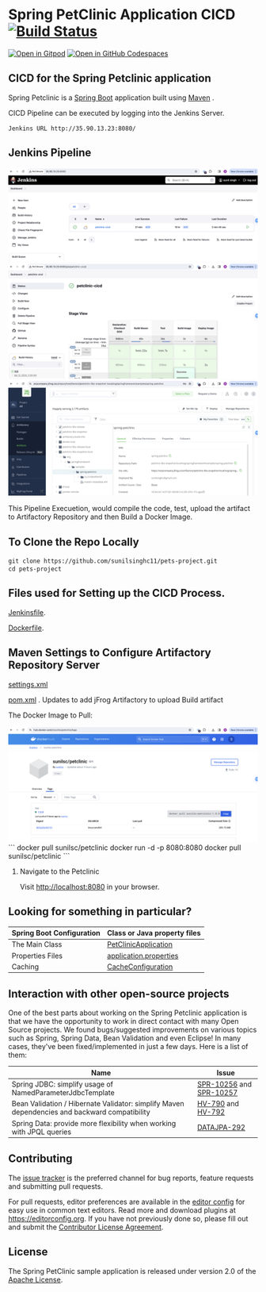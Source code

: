 # Spring PetClinic Application CICD [![Build Status](https://github.com/spring-projects/spring-petclinic/actions/workflows/maven-build.yml/badge.svg)](https://github.com/spring-projects/spring-petclinic/actions/workflows/maven-build.yml)

[![Open in Gitpod](https://gitpod.io/button/open-in-gitpod.svg)](https://gitpod.io/#https://github.com/sunilsinghc11/pets-project.git) [![Open in GitHub Codespaces](https://github.com/codespaces/badge.svg)](https://github.com/codespaces/new?hide_repo_select=true&ref=main&repo=7517918)

## CICD for the Spring Petclinic application


Spring Petclinic is a [Spring Boot](https://spring.io/guides/gs/spring-boot) application built using [Maven](https://spring.io/guides/gs/maven/) .


CICD Pipeline can be executed by logging into the Jenkins Server.
``` 
Jenkins URL http://35.90.13.23:8080/
```
## Jenkins Pipeline
<img width=“1042” alt=“petclinic-pipeline” src="https://github.com/sunilsinghc11/pets-project/blob/main/pipeline.png">
<img width=“1042” alt=“petclinic-run” src="https://github.com/sunilsinghc11/pets-project/blob/main/pipeline-run.png">
<img width=“1042” alt=“petclinic-run” src="https://github.com/sunilsinghc11/pets-project/blob/main/artifactory-run.png">

This Pipeline Execuetion, would compile the code, test, upload the artifact to Artifactory Repository and then Build a Docker Image.

## To Clone the Repo Locally
```
git clone https://github.com/sunilsinghc11/pets-project.git
cd pets-project
```
## Files used for Setting up the CICD Process.

[Jenkinsfile](https://github.com/sunilsinghc11/pets-project/blob/main/Jenkinsfile).

[Dockerfile](https://github.com/sunilsinghc11/pets-project/blob/main/Dockerfile).

## Maven Settings to Configure Artifactory Repository Server 

[settings.xml](https://github.com/sunilsinghc11/pets-project/blob/main/settings.xml)

[pom.xml](https://github.com/sunilsinghc11/pets-project/blob/main/pom.xml) . Updates to add jFrog Artifactory to upload Build artifact



The Docker Image to Pull:

<img width=“1042” alt=“petclinic-run” src="https://github.com/sunilsinghc11/pets-project/blob/main/docker-hub.png">
```
docker pull sunilsc/petclinic
docker run -d -p 8080:8080 docker pull sunilsc/petclinic
```

1. Navigate to the Petclinic

    Visit [http://localhost:8080](http://localhost:8080) in your browser.

## Looking for something in particular?

|Spring Boot Configuration | Class or Java property files  |
|--------------------------|---|
|The Main Class | [PetClinicApplication](https://github.com/spring-projects/spring-petclinic/blob/main/src/main/java/org/springframework/samples/petclinic/PetClinicApplication.java) |
|Properties Files | [application.properties](https://github.com/spring-projects/spring-petclinic/blob/main/src/main/resources) |
|Caching | [CacheConfiguration](https://github.com/spring-projects/spring-petclinic/blob/main/src/main/java/org/springframework/samples/petclinic/system/CacheConfiguration.java) |


## Interaction with other open-source projects

One of the best parts about working on the Spring Petclinic application is that we have the opportunity to work in direct contact with many Open Source projects. We found bugs/suggested improvements on various topics such as Spring, Spring Data, Bean Validation and even Eclipse! In many cases, they've been fixed/implemented in just a few days.
Here is a list of them:

| Name | Issue |
|------|-------|
| Spring JDBC: simplify usage of NamedParameterJdbcTemplate | [SPR-10256](https://jira.springsource.org/browse/SPR-10256) and [SPR-10257](https://jira.springsource.org/browse/SPR-10257) |
| Bean Validation / Hibernate Validator: simplify Maven dependencies and backward compatibility |[HV-790](https://hibernate.atlassian.net/browse/HV-790) and [HV-792](https://hibernate.atlassian.net/browse/HV-792) |
| Spring Data: provide more flexibility when working with JPQL queries | [DATAJPA-292](https://jira.springsource.org/browse/DATAJPA-292) |

## Contributing

The [issue tracker](https://github.com/spring-projects/spring-petclinic/issues) is the preferred channel for bug reports, feature requests and submitting pull requests.

For pull requests, editor preferences are available in the [editor config](.editorconfig) for easy use in common text editors. Read more and download plugins at <https://editorconfig.org>. If you have not previously done so, please fill out and submit the [Contributor License Agreement](https://cla.pivotal.io/sign/spring).

## License

The Spring PetClinic sample application is released under version 2.0 of the [Apache License](https://www.apache.org/licenses/LICENSE-2.0).
